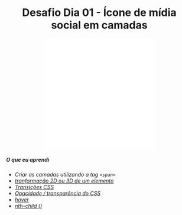 <h1 align= "center">
  Desafio Dia 01 - Ícone de mídia social em camadas <a name="id01"></a>
</h1>


<!-- <p align = "center">
  <img src = "https://lh3.googleusercontent.com/pw/ACtC-3eOKaLZJ5DGcEMzTENZ57EkemlbOKwzRHn3CNj6LWpYOl_XHnkYRFhHsWhsxD0arW0JSbaY4JZ437y7JCQQVk7byHp369pCLamegxDs8PCfo4TtLSQXt1fy6MsTbhEs4mSfwSC4PdnUHiGuxzM_XkpH=w606-h340-no?authuser=0"
</P> -->


<p align = "center">
<embed src="./30diasDeCSS/assets/Dia1.wmv" autostart="true" height="300" width="300" />
</p>
<!-- 
<object width="425" height="344" data="https://youtu.be/AZh2a7c5uZE"></object>
 -->


##### O que eu aprendi

* *Criar as camadas utilizando a tag `<span>`*
* *[tranformação 2D ou 3D de um elemento](https://www.w3schools.com/cssref/css3_pr_transform.asp)*
* *[Transições CSS](https://www.w3schools.com/css/css3_transitions.asp)*
* *[Opacidade / transparência do CSS](https://www.w3schools.com/css/css_image_transparency.asp)*
* *[hover](https://www.w3schools.com/cssref/sel_hover.asp)*
* *[nth-child ()](https://www.w3schools.com/cssref/sel_nth-child.asp)*

